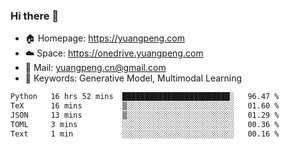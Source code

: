 ### Hi there 👋

- 🏠 Homepage: https://yuangpeng.com
- ☁️ Space: https://onedrive.yuangpeng.com
- 📧 Mail: yuangpeng.cn@gmail.com
- 🌅 Keywords: Generative Model, Multimodal Learning

<!--
**yuangpeng/yuangpeng** is a ✨ _special_ ✨ repository because its `README.md` (this file) appears on your GitHub profile.

Here are some ideas to get you started:

- 🔭 I’m currently working on ...
- 🌱 I’m currently learning ...
- 👯 I’m looking to collaborate on ...
- 🤔 I’m looking for help with ...
- 💬 Ask me about ...
- 📫 How to reach me: ...
- 😄 Pronouns: ...
- ⚡ Fun fact: ...
-->

<!--START_SECTION:waka-->

```txt
Python   16 hrs 52 mins  ████████████████████████░   96.47 %
TeX      16 mins         ▒░░░░░░░░░░░░░░░░░░░░░░░░   01.60 %
JSON     13 mins         ▒░░░░░░░░░░░░░░░░░░░░░░░░   01.29 %
TOML     3 mins          ░░░░░░░░░░░░░░░░░░░░░░░░░   00.36 %
Text     1 min           ░░░░░░░░░░░░░░░░░░░░░░░░░   00.16 %
```

<!--END_SECTION:waka-->
